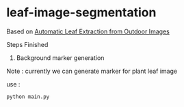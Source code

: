 # leaf-image-segmentation

Based on [Automatic Leaf Extraction from Outdoor
Images ](https://arxiv.org/pdf/1709.06437.pdf)

Steps Finished 
1. Background marker generation




Note : currently we can generate marker for plant leaf image 

use :
    
    python main.py
        
